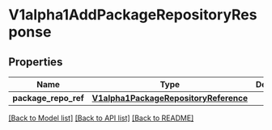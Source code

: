 # V1alpha1AddPackageRepositoryResponse

## Properties
Name | Type | Description | Notes
------------ | ------------- | ------------- | -------------
**package_repo_ref** | [**V1alpha1PackageRepositoryReference**](V1alpha1PackageRepositoryReference.md) |  | [optional] 

[[Back to Model list]](../README.md#documentation-for-models) [[Back to API list]](../README.md#documentation-for-api-endpoints) [[Back to README]](../README.md)


